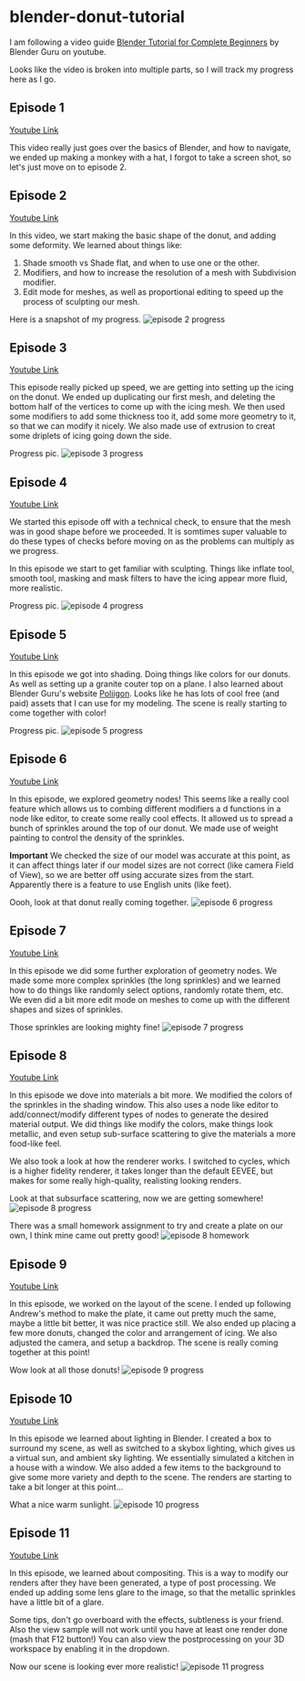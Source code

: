 # blender-donut-tutorial

I am following a video guide [Blender Tutorial for Complete Beginners](https://www.youtube.com/watch?v=B0J27sf9N1Y) by Blender Guru on youtube.

Looks like the video is broken into multiple parts, so I will track my progress here as I go.

## Episode 1
[Youtube Link](https://www.youtube.com/watch?v=B0J27sf9N1Y)

This video really just goes over the basics of Blender, and how to navigate, we ended up making a monkey with a hat, I forgot to take a screen shot, so let's just move on to episode 2.

## Episode 2
[Youtube Link](https://www.youtube.com/watch?v=tBpnKTAc5Eo)

In this video, we start making the basic shape of the donut, and adding some deformity. We learned about things like:

  1. Shade smooth vs Shade flat, and when to use one or the other.
  1. Modifiers, and how to increase the resolution of a mesh with Subdivision modifier.
  1. Edit mode for meshes, as well as proportional editing to speed up the process of sculpting our mesh.


Here is a snapshot of my progress.
![episode 2 progress](./images/episode2.png)

## Episode 3
[Youtube Link](https://www.youtube.com/watch?v=AqJx5TJyhes&list=PLjEaoINr3zgEPv5y--4MKpciLaoQYZB1Z&index=3)

This episode really picked up speed, we are getting into setting up the icing on the donut. We ended up duplicating our first mesh, and deleting the bottom half of the vertices to come up with the icing mesh. We then used some modifiers to add some thickness too it, add some more geometry to it, so that we can modify it nicely. We also made use of extrusion to creat some driplets of icing going down the side.

Progress pic.
![episode 3 progress](./images/episode3.png)

## Episode 4
[Youtube Link](https://www.youtube.com/watch?v=--GVNZnSROc)

We started this episode off with a technical check, to ensure that the mesh was in good shape before we proceeded. It is somtimes super valuable to do these types of checks before moving on as the problems can multiply as we progress.


In this episode we start to get familiar with sculpting. Things like inflate tool, smooth tool, masking and mask filters to have the icing appear more fluid, more realistic.

Progress pic.
![episode 4 progress](./images/episode4.png)

## Episode 5
[Youtube Link](https://www.youtube.com/watch?v=fsLO1F5x7yM)

In this episode we got into shading. Doing things like colors for our donuts. As well as setting up a granite couter top on a plane. I also learned about Blender Guru's website [Poliigon](https://www.poliigon.com/). Looks like he has lots of cool free (and paid) assets that I can use for my modeling. The scene is really starting to come together with color!

Progress pic.
![episode 5 progress](./images/episode5.png)

## Episode 6
[Youtube Link](https://www.youtube.com/watch?v=TLrA6eJOfqk&list=PLjEaoINr3zgEPv5y--4MKpciLaoQYZB1Z&index=7)

In this episode, we explored geometry nodes! This seems like a really cool feature which allows us to combing different modifiers a d functions in a node like editor, to create some really cool effects. It allowed us to spread a bunch of sprinkles around the top of our donut. We made use of weight painting to control the density of the sprinkles.

**Important** We checked the size of our model was accurate at this point, as it can affect things later if our model sizes are not correct (like camera Field of View), so we are better off using accurate sizes from the start. Apparently there is a feature to use English units (like feet).

Oooh, look at that donut really coming together.
![episode 6 progress](./images/episode6.png)

## Episode 7
[Youtube Link](https://www.youtube.com/watch?v=EWTOy5-e4Ns&list=PLjEaoINr3zgEPv5y--4MKpciLaoQYZB1Z&index=7)

In this episode we did some further exploration of geometry nodes. We made some more complex sprinkles (the long sprinkles) and we learned how to do things like randomly select options, randomly rotate them, etc. We even did a bit more edit mode on meshes to come up with the different shapes and sizes of sprinkles.

Those sprinkles are looking mighty fine!
![episode 7 progress](./images/episode7.png)

## Episode 8
[Youtube Link](https://www.youtube.com/watch?v=D2rZljDYGdM&list=PLjEaoINr3zgEPv5y--4MKpciLaoQYZB1Z&index=8)

In this episode we dove into materials a bit more. We modified the colors of the sprinkles in the shading window. This also uses a node like editor to add/connect/modify different types of nodes to generate the desired material output. We did things like modify the colors, make things look metallic, and even setup sub-surface scattering to give the materials a more food-like feel.

We also took a look at how the renderer works. I switched to cycles, which is a higher fidelity renderer, it takes longer than the default EEVEE, but makes for some really high-quality, realisting looking renders.

Look at that subsurface scattering, now we are getting somewhere!
![episode 8 progress](./images/episode8.png)

There was a small homework assignment to try and create a plate on our own, I think mine came out pretty good!
![episode 8 homework](./images/episode8_homework.png)

## Episode 9
[Youtube Link](https://www.youtube.com/watch?v=iv9p3x85Ty0&list=PLjEaoINr3zgEPv5y--4MKpciLaoQYZB1Z&index=9)

In this episode, we worked on the layout of the scene. I ended up following Andrew's method to make the plate, it came out pretty much the same, maybe a little bit better, it was nice practice still. We also ended up placing a few more donuts, changed the color and arrangement of icing. We also adjusted the camera, and setup a backdrop. The scene is really coming together at this point!

Wow look at all those donuts!
![episode 9 progress](./images/episode9.png)

## Episode 10
[Youtube Link](https://www.youtube.com/watch?v=KO29y5eW61g&list=PLjEaoINr3zgEPv5y--4MKpciLaoQYZB1Z&index=10)

In this episode we learned about lighting in Blender. I created a box to surround my scene, as well as switched to a skybox lighting, which gives us a virtual sun, and ambient sky lighting. We essentially simulated a kitchen in a house with a window. We also added a few items to the background to give some more variety and depth to the scene. The renders are starting to take a bit longer at this point...

What a nice warm sunlight.
![episode 10 progress](./images/episode10.png)

## Episode 11
[Youtube Link](https://www.youtube.com/watch?v=nxrEV-OUTEg&list=PLjEaoINr3zgEPv5y--4MKpciLaoQYZB1Z&index=11)

In this episode, we learned about compositing. This is a way to modify our renders after they have been generated, a type of post processing. We ended up adding some lens glare to the image, so that the metallic sprinkles have a little bit of a glare.

Some tips, don't go overboard with the effects, subtleness is your friend. Also the view sample will not work until you have at least one render done (mash that F12 button!) You can also view the postprocessing on your 3D workspace by enabling it in the dropdown.

Now our scene is looking ever more realistic!
![episode 11 progress](./images/episode11.png)